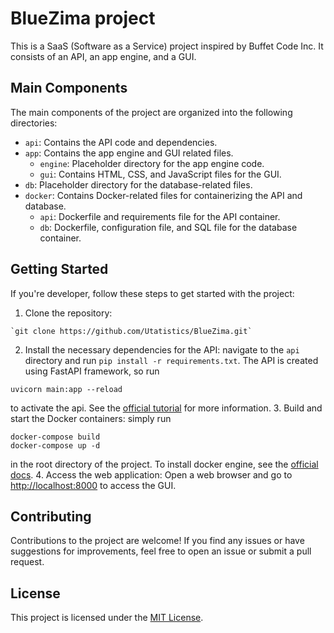 # BlueZima project

This is a SaaS (Software as a Service) project inspired by Buffet Code Inc. It consists of an API, an app engine, and a GUI.

## Main Components

The main components of the project are organized into the following directories:

- `api`: Contains the API code and dependencies.
- `app`: Contains the app engine and GUI related files.
    - `engine`: Placeholder directory for the app engine code.
    - `gui`: Contains HTML, CSS, and JavaScript files for the GUI.
- `db`: Placeholder directory for the database-related files.
- `docker`: Contains Docker-related files for containerizing the API and database.
    - `api`: Dockerfile and requirements file for the API container.
    - `db`: Dockerfile, configuration file, and SQL file for the database container.

## Getting Started

If you're developer, follow these steps to get started with the project:

1. Clone the repository:
```shell
`git clone https://github.com/Utatistics/BlueZima.git`
```
2. Install the necessary dependencies for the API: navigate to the `api` directory and run `pip install -r requirements.txt`. The API is created using FastAPI framework, so run
```shell
uvicorn main:app --reload
```
to activate the api. See the [official tutorial](https://fastapi.tiangolo.com/tutorial/) for more information.
3. Build and start the Docker containers: simply run
```shell
docker-compose build
docker-compose up -d
```
in the root directory of the project. To install docker engine, see the [official docs](https://docs.docker.com/engine/install/).
4. Access the web application: Open a web browser and go to [http://localhost:8000](http://localhost:8000) to access the GUI.

## Contributing

Contributions to the project are welcome! If you find any issues or have suggestions for improvements, feel free to open an issue or submit a pull request.

## License

This project is licensed under the [MIT License](LICENSE).

